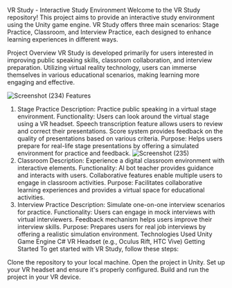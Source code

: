 VR Study - Interactive Study Environment
Welcome to the VR Study repository! This project aims to provide an interactive study environment using the Unity game engine. VR Study offers three main scenarios: Stage Practice, Classroom, and Interview Practice, each designed to enhance learning experiences in different ways.

Project Overview
VR Study is developed primarily for users interested in improving public speaking skills, classroom collaboration, and interview preparation. Utilizing virtual reality technology, users can immerse themselves in various educational scenarios, making learning more engaging and effective.


![Screenshot (234)](https://github.com/AyanNaska/Study-VR/assets/113054786/b17cba50-86ef-44c5-b780-7e58754245a5)
Features
1. Stage Practice
Description: Practice public speaking in a virtual stage environment.
Functionality:
Users can look around the virtual stage using a VR headset.
Speech transcription feature allows users to review and correct their presentations.
Score system provides feedback on the quality of presentations based on various criteria.
Purpose: Helps users prepare for real-life stage presentations by offering a simulated environment for practice and feedback.
![Screenshot (235)](https://github.com/AyanNaska/Study-VR/assets/113054786/5d99e520-ff5d-45ca-ba2e-2d05e28b758d)
3. Classroom
Description: Experience a digital classroom environment with interactive elements.
Functionality:
AI bot teacher provides guidance and interacts with users.
Collaborative features enable multiple users to engage in classroom activities.
Purpose: Facilitates collaborative learning experiences and provides a virtual space for educational activities.
4. Interview Practice
Description: Simulate one-on-one interview scenarios for practice.
Functionality:
Users can engage in mock interviews with virtual interviewers.
Feedback mechanism helps users improve their interview skills.
Purpose: Prepares users for real job interviews by offering a realistic simulation environment.
Technologies Used
Unity Game Engine
C#
VR Headset (e.g., Oculus Rift, HTC Vive)
Getting Started
To get started with VR Study, follow these steps:

Clone the repository to your local machine.
Open the project in Unity.
Set up your VR headset and ensure it's properly configured.
Build and run the project in your VR device.
